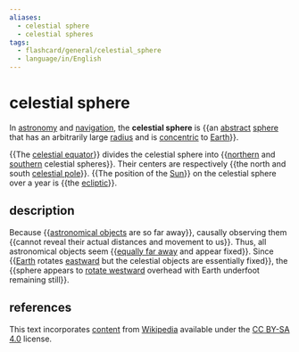 ```yaml
---
aliases:
  - celestial sphere
  - celestial spheres
tags:
  - flashcard/general/celestial_sphere
  - language/in/English
---
```


# celestial sphere

In [astronomy](astronomy.md) and [navigation](navigation.md), the __celestial sphere__ is {{an [abstract](abstraction.md) [sphere](sphere.md) that has an arbitrarily large [radius](radius.md) and is [concentric](concentric%20objects.md) to [Earth](Earth.md)}}. <!--SR:!2024-07-15,13,270-->

{{The [celestial equator](celestial%20equator.md)}} divides the celestial sphere into {{[northern](northern%20celestial%20sphere.md) and [southern](southern%20celestial%20sphere.md) celestial spheres}}. Their centers are respectively {{the north and south [celestial pole](celestial%20pole.md)}}. {{The position of the [Sun](Sun.md)}} on the celestial sphere over a year is {{the [ecliptic](ecliptic.md)}}. <!--SR:!2024-07-17,15,290!2024-07-15,13,270!2024-07-15,13,290!2024-07-17,15,290!2024-07-18,16,290-->

## description

Because {{[astronomical objects](astronomical%20object.md) are so far away}}, causally observing them {{cannot reveal their actual distances and movement to us}}. Thus, all astronomical objects seem {{[equally far away](equidistant.md) and appear fixed}}. Since {{[Earth](Earth.md) rotates [eastward](east.md) but the celestial objects are essentially fixed}}, the {{sphere appears to [rotate westward](diurnal%20motion.md) overhead with Earth underfoot remaining still}}. <!--SR:!2024-07-17,15,290!2024-07-17,15,290!2024-07-14,12,270!2024-07-14,12,270!2024-07-14,12,270-->

## references

This text incorporates [content](https://en.wikipedia.org/wiki/celestial_sphere) from [Wikipedia](Wikipedia.md) available under the [CC BY-SA 4.0](https://creativecommons.org/licenses/by-sa/4.0/) license.
